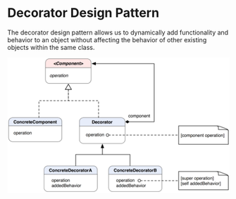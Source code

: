 # Decorator Design Pattern

The decorator design pattern allows us to dynamically add functionality and behavior to an object without affecting the behavior of other existing objects within the same class.

![](./schema.png)